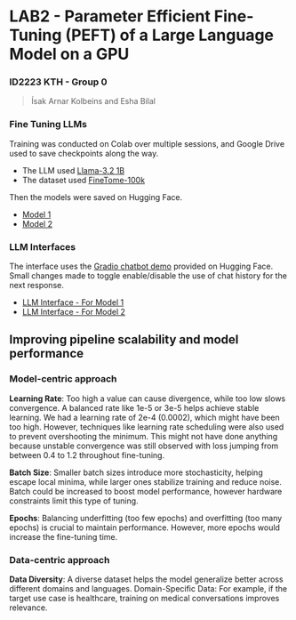 # LAB2 - Parameter Efficient Fine-Tuning (PEFT) of a Large Language Model on a GPU  
### ID2223 KTH - Group 0  
> Ísak Arnar Kolbeins and Esha Bilal  


### Fine Tuning LLMs 
Training was conducted on Colab over multiple sessions, and Google Drive used to save checkpoints along the way.  
- The LLM used [Llama-3.2 1B](https://huggingface.co/unsloth/Llama-3.2-1B-Instruct)  
- The dataset used [FineTome-100k](https://huggingface.co/datasets/mlabonne/FineTome-100k)

Then the models were saved on Hugging Face.
- [Model 1](https://huggingface.co/kolbeins/model)  
- [Model 2](https://huggingface.co/esha111/id2223_lab2_correct)  

### LLM Interfaces  
The interface uses the [Gradio chatbot demo](https://huggingface.co/spaces/gradio-templates/chatbot) provided on Hugging Face.
Small changes made to toggle enable/disable the use of chat history for the next response.  
- [LLM Interface - For Model 1](https://huggingface.co/spaces/kolbeins/chatbot)  
- [LLM Interface - For Model 2](https://huggingface.co/spaces/kolbeins/chatbot_esha)  


## Improving pipeline scalability and model performance 

### Model-centric approach
**Learning Rate**: Too high a value can cause divergence, while too low slows convergence. A balanced rate like 1e-5 or 3e-5 helps achieve stable learning. We had a learning rate of 2e-4 (0.0002), which might have been too high. However, techniques like learning rate scheduling were also used to prevent overshooting the minimum. This might not have done anything because unstable convergence was still observed with loss jumping from between 0.4 to 1.2 throughout fine-tuning. 

**Batch Size**: Smaller batch sizes introduce more stochasticity, helping escape local minima, while larger ones stabilize training and reduce noise. Batch could be increased to boost model performance, however hardware constraints limit this type of tuning. 

**Epochs**: Balancing underfitting (too few epochs) and overfitting (too many epochs) is crucial to maintain performance. However, more epochs would increase the fine-tuning time. 

### Data-centric approach

**Data Diversity**: A diverse dataset helps the model generalize better across different domains and languages.
Domain-Specific Data: For example, if the target use case is healthcare, training on medical conversations improves relevance.
